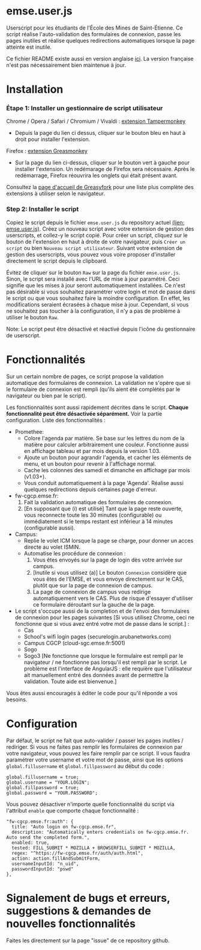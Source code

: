 # emse.user.js
Userscript pour les étudiants de l'École des Mines de Saint-Étienne.
Ce script réalise l'auto-validation des formulaires de connexion, passe les pages inutiles et réalise quelques redirections automatiques lorsque la page atteinte est inutile.

Ce fichier README existe aussi en version anglaise [ici](https://github.com/mathieucaroff/emse.user.js/blob/master/README.md).
La version française n'est pas nécessairement bien maintenue à jour.

# Installation
### Étape 1: Installer un gestionnaire de script utilisateur
Chrome / Opera / Safari / Chromium / Vivaldi : [extension Tampermonkey](https://chrome.google.com/webstore/detail/tampermonkey/dhdgffkkebhmkfjojejmpbldmpobfkfo)
- Depuis la page du lien ci dessus, cliquer sur le bouton bleu en haut à droit pour installer l'extension.

Firefox : [extension Greasmonkey](https://addons.mozilla.org/firefox/addon/greasemonkey/)
- Sur la page du lien ci-dessus, cliquer sur le bouton vert à gauche pour installer l'extension. Un redémarage de Firefox sera nécessaire. Après le redémarrage, Firefox réouvrira les onglets qui était présent avant.

Consultez la [page d'accueil de Greasyfork](https://greasyfork.org/fr) pour une liste plus complète des extensions à utiliser selon le navigateur.

### Step 2: Installer le script
Copiez le script depuis le fichier `emse.user.js` du repository actuel [(lien: emse.user.js)](https://github.com/mathieucaroff/emse.user.js/blob/master/emse.user.js). Créez un nouveau script avec votre extension de gestion des userscripts, et collez-y le script copié. Pour créer un script, cliquez sur le bouton de l'extension en haut à droite de votre navigateur, puis `Créer un script` ou bien `Nouveau script utilisateur`. Suivant votre extension de gestion des userscripts, vous pouvez vous voire proposer d'installer directement le script depuis le clipboard.

Évitez de cliquer sur le bouton `Raw` sur la page du fichier `emse.user.js`. Sinon, le script sera installé avec l'URL de mise à jour paramétré. Ceci signifie que les mises à jour seront automatiquement installées. Ce n'est pas désirable si vous souhaitez paramétrer votre login et mot de passe dans le script ou que vous souhaitez faire la moindre configuration. En effet, les modifications seraient écrasées à chaque mise à jour. Cependant, si vous ne souhaitez pas toucher à la configuration, il n'y a pas de problème à utiliser le bouton `Raw`.

Note: Le script peut être désactivé et réactivé depuis l'icône du gestionnaire de userscript.

# Fonctionnalités
Sur un certain nombre de pages, ce script propose la validation automatique des formulaires de connexion. La validation ne s'opère que si le formulaire de connexion est rempli (qu'ils aient été complétés par le navigateur ou bien par le script).

Les fonctionnalités sont aussi rapidement décrites dans le script. **Chaque fonctionnalité peut être désactivée séparément.** Voir la partie configuration.
Liste des fonctionnalités :
* Promethee:
  * Colore l'agenda par matière. Se base sur les lettres du nom de la matière pour calculer arbitrairement une couleur. Fonctionne aussi en affichage tableau et par mois depuis la version 1.03.
  * Ajoute un bouton pour agrandir l'agenda, et cacher les éléments de menu, et un bouton pour revenir à l'affichage normal.
  * Cache les colonnes des samedi et dimanche en affichage par mois (v1.03+).
  * Vous conduit automatiquement à la page 'Agenda'. Réalise aussi quelques redirections depuis certaines page d'erreur.
* fw-cgcp.emse.fr:
  1. Fait la validation automatique des formulaires de connexion.
  2. [En supposant que (i) est utilisé] Tant que la page reste ouverte, vous reconnecte toute les 30 minutes (configurable) ou immédiatement si le temps restant est inférieur à 14 minutes (configurable aussi).
* Campus:
  * Replie le volet ICM lorsque la page se charge, pour donner un acces directe au volet ISMIN.
  * Automatise les procédure de connexion :
    1. Vous êtes envoyés sur la page de login dès votre arrivée sur campus.
    2. [Inutile si vous utilisez (a)] Le bouton `Connexion` considère que vous êtes de l'EMSE, et vous envoye directement sur le CAS, plutôt que sur la page de connexion de campus.
    3. La page de connexion de campus vous redirige automatiquement vers le CAS. Plus de risque d'essayer d'utiliser ce formulaire déroutant sur la gauche de la page.
* Le script s'occupe aussi de la completion et de l'envoi des formulaires de connexion pour les pages suivantes [Si vous utilisez Chrome, ceci ne fonctionne que si vous avez entré votre mot de passe dans le script.] :
  * Cas
  * School's wifi login pages (securelogin.arubanetworks.com)
  * Campus CGCP (cloud-sgc.emse.fr:5001)
  * Sogo
  * Sogo3 [Ne fonctionne que lorsque le formulaire est rempli par le navigateur / ne fonctionne pas lorsqu'il est rempli par le script. Le problème est l'interface de AngularJS : elle requière que l'utilisateur ait manuellement entré des données avant de permettre la validation. Toute aide est bienvenue.]

Vous êtes aussi encouragés à éditer le code pour qu'il réponde a vos besoins.

# Configuration
Par défaut, le script ne fait que auto-valider / passer les pages inutiles / rediriger. Si vous ne faites pas remplir les formulaires de connexion par votre navigateur, vous pouvez les faire remplir par ce script. Il vous faudra paramétrer votre username et votre mot de passe, ainsi que les options `global.fillusername` et `global.fillpassword` au début du code :

    global.fillusername = true;
    global.username = "YOUR.LOGIN";
    global.fillpassword = true;
    global.password = "YOUR.PASSWORD";

Vous pouvez désactiver n'importe quelle fonctionnalité du script via l'attribut `enable` que comporte chaque fonctionnalité :

    "fw-cgcp.emse.fr:auth": {
      title: "Auto login on fw-cgcp.emse.fr",
      description: "Automatically enters credentials on fw-cgcp.emse.fr. Auto send the completed form.",
      enabled: true,
      tested: FILL_SUBMIT * MOZILLA + BROWSERFILL_SUBMIT * MOZILLA,
      regex: "^https://fw-cgcp.emse.fr/auth/auth.html",
      action: action.fillAndSubmitForm,
      usernameInputId: "n_uid",
      passwordInputId: "pswd"
    },

# Signalement de bugs et erreurs, suggestions & demandes de nouvelles fonctionnalités
Faites les directement sur la page "issue" de ce repository github.

